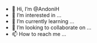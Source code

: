 - 👋 Hi, I’m @AndoniH
- 👀 I’m interested in ...
- 🌱 I’m currently learning ...
- 💞️ I’m looking to collaborate on ...
- 📫 How to reach me ...

<!---
AndoniH/AndoniH is a ✨ special ✨ repository because its `README.md` (this file) appears on your GitHub profile.
You can click the Preview link to take a look at your changes.
--->
